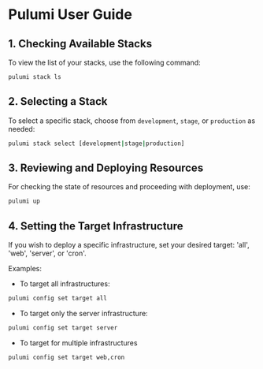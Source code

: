 # Pulumi User Guide

## 1. Checking Available Stacks

To view the list of your stacks, use the following command:

```bash
pulumi stack ls
```

## 2. Selecting a Stack

To select a specific stack, choose from `development`, `stage`, or `production` as needed:

```bash
pulumi stack select [development|stage|production]
```

## 3. Reviewing and Deploying Resources

For checking the state of resources and proceeding with deployment, use:

```bash
pulumi up
```

## 4. Setting the Target Infrastructure

If you wish to deploy a specific infrastructure, set your desired target: 'all', 'web', 'server', or 'cron'.

Examples:

- To target all infrastructures:

```bash
pulumi config set target all
```

- To target only the server infrastructure:

```bash
pulumi config set target server
```

- To target for multiple infrastructures

```bash
pulumi config set target web,cron
```
